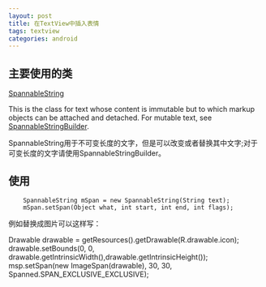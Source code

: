 ```yaml
---
layout: post
title: 在TextView中插入表情
tags: textview
categories: android
---
```


主要使用的类
---
[SpannableString](http://developer.android.com/reference/android/text/SpannableString.html)


This is the class for text whose content is immutable but to which markup objects can be attached and detached. For mutable text, see [SpannableStringBuilder](http://developer.android.com/reference/android/text/SpannableStringBuilder.html). 

SpannableString用于不可变长度的文字，但是可以改变或者替换其中文字;对于可变长度的文字请使用SpannableStringBuilder。



使用
---
        SpannableString mSpan = new SpannableString(String text);
        mSpan.setSpan(Object what, int start, int end, int flags);
        
例如替换成图片可以这样写：

Drawable drawable = getResources().getDrawable(R.drawable.icon);   
drawable.setBounds(0, 0, drawable.getIntrinsicWidth(),drawable.getIntrinsicHeight());    
msp.setSpan(new ImageSpan(drawable), 30, 30, Spanned.SPAN_EXCLUSIVE_EXCLUSIVE);  
          

